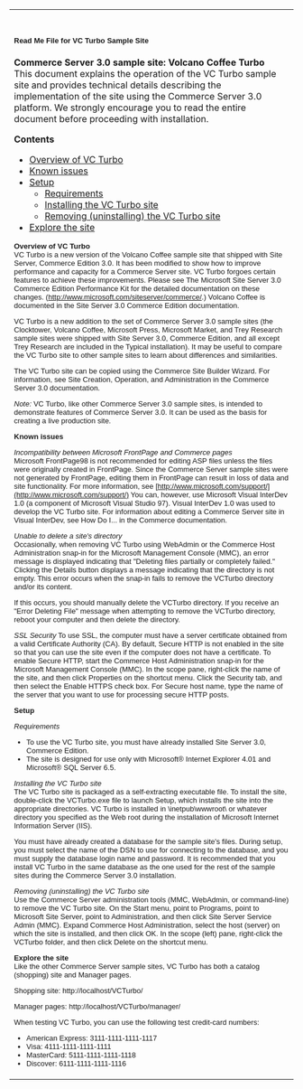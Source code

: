 <table border="0" cellpadding="0" cellspacing="0" width="95%">

<tbody>

<tr>

<td valign="top">

# <font face="VERDANA, ARIAL, HELVETICA" size="2">Read Me File for VC Turbo Sample Site</font>

**Commerce Server 3.0 sample site: Volcano Coffee Turbo**  
This document explains the operation of the VC Turbo sample site and provides technical details describing the implementation of the site using the Commerce Server 3.0 platform. We strongly encourage you to read the entire document before proceeding with installation.

**Contents**

- [Overview of VC Turbo](#overview)
- [Known issues](#issues)
- [Setup](#setup)
  - [Requirements](#requirements)
  - [Installing the VC Turbo site](#installing)
  - [Removing (uninstalling) the VC Turbo site](#removing)
- [Explore the site](#explore)

<font face="VERDANA, ARIAL, HELVETICA" size="2"><a name="top"></a><a name="overview"></a></font>

<font face="VERDANA, ARIAL, HELVETICA" size="2">

**Overview of VC Turbo**  
VC Turbo is a new version of the Volcano Coffee sample site that shipped with Site Server, Commerce Edition 3.0\. It has been modified to show how to improve performance and capacity for a Commerce Server site. VC Turbo forgoes certain features to achieve these improvements. Please see The Microsoft Site Server 3.0 Commerce Edition Performance Kit for the detailed documentation on these changes. (http://www.microsoft.com/siteserver/commerce/.) Volcano Coffee is documented in the Site Server 3.0 Commerce Edition documentation.

VC Turbo is a new addition to the set of Commerce Server 3.0 sample sites (the Clocktower, Volcano Coffee, Microsoft Press, Microsoft Market, and Trey Research sample sites were shipped with Site Server 3.0, Commerce Edition, and all except Trey Research are included in the Typical installation). It may be useful to compare the VC Turbo site to other sample sites to learn about differences and similarities.

The VC Turbo site can be copied using the Commerce Site Builder Wizard. For information, see Site Creation, Operation, and Administration in the Commerce Server 3.0 documentation.

_Note:_ VC Turbo, like other Commerce Server 3.0 sample sites, is intended to demonstrate features of Commerce Server 3.0. It can be used as the basis for creating a live production site.<a name="issues"></a>

**Known issues**

_Incompatibility between Microsoft FrontPage and Commerce pages_  
Microsoft FrontPage98 is not recommended for editing ASP files unless the files were originally created in FrontPage. Since the Commerce Server sample sites were not generated by FrontPage, editing them in FrontPage can result in loss of data and site functionality. For more information, see [http://www.microsoft.com/support/](http://www.microsoft.com/support/) You can, however, use Microsoft Visual InterDev 1.0 (a component of Microsoft Visual Studio 97). Visual InterDev 1.0 was used to develop the VC Turbo site. For information about editing a Commerce Server site in Visual InterDev, see How Do I... in the Commerce documentation.

_Unable to delete a site's directory_  
Occasionally, when removing VC Turbo using WebAdmin or the Commerce Host Administration snap-in for the Microsoft Management Console (MMC), an error message is displayed indicating that "Deleting files partially or completely failed." Clicking the Details button displays a message indicating that the directory is not empty. This error occurs when the snap-in fails to remove the VCTurbo directory and/or its content.

If this occurs, you should manually delete the VCTurbo directory. If you receive an "Error Deleting File" message when attempting to remove the VCTurbo directory, reboot your computer and then delete the directory.

_SSL Security_ To use SSL, the computer must have a server certificate obtained from a valid Certificate Authority (CA). By default, Secure HTTP is not enabled in the site so that you can use the site even if the computer does not have a certificate. To enable Secure HTTP, start the Commerce Host Administration snap-in for the Microsoft Management Console (MMC). In the scope pane, right-click the name of the site, and then click Properties on the shortcut menu. Click the Security tab, and then select the Enable HTTPS check box. For Secure host name, type the name of the server that you want to use for processing secure HTTP posts.<a name="setup"></a>

**Setup**<a name="requirements"></a>

_Requirements_

- To use the VC Turbo site, you must have already installed Site Server 3.0, Commerce Edition.
- The site is designed for use only with Microsoft® Internet Explorer 4.01 and Microsoft® SQL Server 6.5\.

<a name="installing"></a>

_Installing the VC Turbo site_  
The VC Turbo site is packaged as a self-extracting executable file. To install the site, double-click the VCTurbo.exe file to launch Setup, which installs the site into the appropriate directories. VC Turbo is installed in \inetpub\wwwroot\ or whatever directory you specified as the Web root during the installation of Microsoft Internet Information Server (IIS).

You must have already created a database for the sample site's files. During setup, you must select the name of the DSN to use for connecting to the database, and you must supply the database login name and password. It is recommended that you install VC Turbo in the same database as the one used for the rest of the sample sites during the Commerce Server 3.0 installation.<a name="removing"></a>

_Removing (uninstalling) the VC Turbo site_  
Use the Commerce Server administration tools (MMC, WebAdmin, or command-line) to remove the VC Turbo site. On the Start menu, point to Programs, point to Microsoft Site Server, point to Administration, and then click Site Server Service Admin (MMC). Expand Commerce Host Administration, select the host (server) on which the site is installed, and then click OK. In the scope (left) pane, right-click the VCTurbo folder, and then click Delete on the shortcut menu.<a name="explore"></a>

**Explore the site**  
Like the other Commerce Server sample sites, VC Turbo has both a catalog (shopping) site and Manager pages.

Shopping site: http://localhost/VCTurbo/

Manager pages: http://localhost/VCTurbo/manager/

When testing VC Turbo, you can use the following test credit-card numbers:

- American Express: 3111-1111-1111-1117
- Visa: 4111-1111-1111-1111
- MasterCard: 5111-1111-1111-1118
- Discover: 6111-1111-1111-1116

</font></td>

</tr>

</tbody>

</table>
